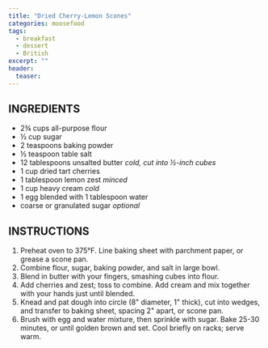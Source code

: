 ```yaml
---
title: "Dried Cherry-Lemon Scones"
categories: moosefood
tags: 
  - breakfast
  - dessert
  - British
excerpt: ""
header:
  teaser: 
---
```


## INGREDIENTS
* 2¾ cups all-purpose flour
* ½ cup sugar
* 2 teaspoons baking powder
* ½ teaspoon table salt
* 12 tablespoons unsalted butter *cold, cut into ½-inch cubes*
* 1 cup dried tart cherries
* 1 tablespoon lemon zest *minced*
* 1 cup heavy cream *cold*
* 1 egg blended with 1 tablespoon water
* coarse or granulated sugar *optional*

## INSTRUCTIONS
1. Preheat oven to 375°F. Line baking sheet with parchment paper, or grease a scone pan.
2. Combine flour, sugar, baking powder, and salt in large bowl.
3. Blend in butter with your fingers, smashing cubes into flour.
4. Add cherries and zest; toss to combine. Add cream and mix together with your hands just until blended.
5. Knead and pat dough into circle (8" diameter, 1" thick), cut into wedges, and transfer to baking sheet, spacing 2" apart, or scone pan.
6. Brush with egg and water mixture, then sprinkle with sugar. Bake 25-30 minutes, or until golden brown and set. Cool briefly on racks; serve warm.